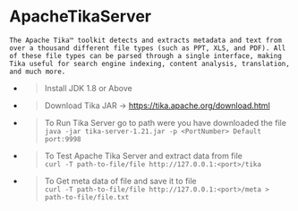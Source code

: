 # ApacheTikaServer
`The Apache Tika™ toolkit detects and extracts metadata and text from over a thousand different file types (such as PPT, XLS, and PDF). All of these file types can be parsed through a single interface, making Tika useful for search engine indexing, content analysis, translation, and much more.`
<br>
* >Install JDK 1.8 or Above
* >Download Tika JAR -> https://tika.apache.org/download.html
* >To Run Tika Server go to path were you have downloaded the file
`java -jar tika-server-1.21.jar -p <PortNumber> Default port:9998`
* >To Test Apache Tika Server and extract data from file<br>
`curl -T path-to-file/file http://127.0.0.1:<port>/tika`
* >To Get meta data of file and save it to file<br>
`curl -T path-to-file/file http://127.0.0.1:<port>/meta > path-to-file/file.txt ` 
